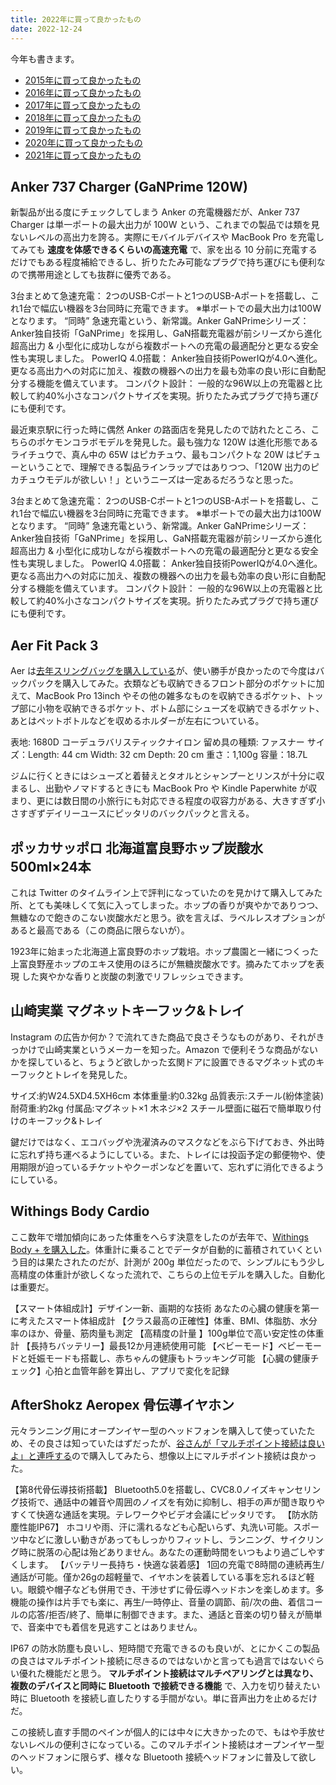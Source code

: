 ```yaml
---
title: 2022年に買って良かったもの
date: 2022-12-24
---
```


今年も書きます。

- [2015年に買って良かったもの](/posts/2015/bought-in-2015/)
- [2016年に買って良かったもの](/posts/2016/bought-in-2016/)
- [2017年に買って良かったもの](/posts/2017/bought-in-2017/)
- [2018年に買って良かったもの](/posts/2018/bought-in-2018/)
- [2019年に買って良かったもの](/posts/2019/bought-in-2019/)
- [2020年に買って良かったもの](/posts/2020/bought-in-2020/)
- [2021年に買って良かったもの](/posts/2021/bought-in-2021/)

## Anker 737 Charger (GaNPrime 120W)

新製品が出る度にチェックしてしまう Anker の充電機器だが、Anker 737 Charger は単一ポートの最大出力が 100W という、これまでの製品では類を見ないレベルの高出力を誇る。実際にモバイルデバイスや MacBook Pro を充電してみても **速度を体感できるくらいの高速充電** で、家を出る 10 分前に充電するだけでもある程度補給できるし、折りたたみ可能なプラグで持ち運びにも便利なので携帯用途としても抜群に優秀である。

<affiliate-link 
  src="https://m.media-amazon.com/images/I/51nxTi44z9L._AC_SX679_.jpg"
  href="https://www.amazon.co.jp/dp/B09W9MS685"
  tag="1000ch-22"
  title="Anker 737 Charger (GaNPrime 120W) (USB PD 充電器 USB-A & USB-C 3ポート)">
  3台まとめて急速充電： 2つのUSB-Cポートと1つのUSB-Aポートを搭載し、これ1台で幅広い機器を3台同時に充電できます。 ※単ポートでの最大出力は100Wとなります。
  “同時” 急速充電という、新常識。Anker GaNPrimeシリーズ：Anker独自技術「GaNPrime」を採用し、GaN搭載充電器が前シリーズから進化 超高出力 & 小型化に成功しながら複数ポートへの充電の最適配分と更なる安全性も実現しました。
  PowerIQ 4.0搭載： Anker独自技術PowerIQが4.0へ進化。 更なる高出力への対応に加え、複数の機器への出力を最も効率の良い形に自動配分する機能を備えています。
  コンパクト設計： 一般的な96W以上の充電器と比較して約40%小さなコンパクトサイズを実現。折りたたみ式プラグで持ち運びにも便利です。
</affiliate-link>

最近東京駅に行った時に偶然 Anker の路面店を発見したので訪れたところ、こちらのポケモンコラボモデルを発見した。最も強力な 120W は進化形態であるライチュウで、真ん中の 65W はピカチュウ、最もコンパクトな 20W はピチューということで、理解できる製品ラインラップではありつつ、「120W 出力のピカチュウモデルが欲しい！」というニーズは一定あるだろうなと思った。

<affiliate-link 
  src="https://m.media-amazon.com/images/I/71n8gcckF4L._AC_SX679_.jpg"
  href="https://www.amazon.co.jp/dp/B0B9W93H5H"
  tag="1000ch-22"
  title="Anker USB急速充電器 120W ライチュウモデル (USB PD 充電器 USB-A & USB-C 3ポート)">
  3台まとめて急速充電： 2つのUSB-Cポートと1つのUSB-Aポートを搭載し、これ1台で幅広い機器を3台同時に充電できます。 ※単ポートでの最大出力は100Wとなります。
  “同時” 急速充電という、新常識。Anker GaNPrimeシリーズ：Anker独自技術「GaNPrime」を採用し、GaN搭載充電器が前シリーズから進化 超高出力 & 小型化に成功しながら複数ポートへの充電の最適配分と更なる安全性も実現しました。
  PowerIQ 4.0搭載： Anker独自技術PowerIQが4.0へ進化。 更なる高出力への対応に加え、複数の機器への出力を最も効率の良い形に自動配分する機能を備えています。
  コンパクト設計： 一般的な96W以上の充電器と比較して約40%小さなコンパクトサイズを実現。折りたたみ式プラグで持ち運びにも便利です。
</affiliate-link>

## Aer Fit Pack 3

Aer は[去年スリングバッグを購入している](/posts/2021/bought-in-2021/)が、使い勝手が良かったので今度はバックパックを購入してみた。衣類なども収納できるフロント部分のポケットに加えて、MacBook Pro 13inch やその他の雑多なものを収納できるポケット、トップ部に小物を収納できるポケット、ボトム部にシューズを収納できるポケット、あとはペットボトルなどを収めるホルダーが左右についている。

<affiliate-link 
  src="https://m.media-amazon.com/images/I/61Q4-HcDibL._AC_UL1200_.jpg"
  href="https://www.amazon.co.jp/dp/B08ZMLTZRV"
  tag="1000ch-22"
  title="Aer Fit Pack 3">
  表地: 1680D コーデュラバリスティックナイロン
  留め具の種類: ファスナー
  サイズ：Length: 44 cm Width: 32 cm Depth: 20 cm
  重さ：1,100g
  容量：18.7L
</affiliate-link>

ジムに行くときにはシューズと着替えとタオルとシャンプーとリンスが十分に収まるし、出勤やノマドするときにも MacBook Pro や Kindle Paperwhite が収まり、更には数日間の小旅行にも対応できる程度の収容力がある、大きすぎず小さすぎずデイリーユースにピッタリのバックパックと言える。

## ポッカサッポロ 北海道富良野ホップ炭酸水 500ml×24本

これは Twitter のタイムライン上で評判になっていたのを見かけて購入してみた所、とても美味しくて気に入ってしまった。ホップの香りが爽やかでありつつ、無糖なので飽きのこない炭酸水だと思う。欲を言えば、ラベルレスオプションがあると最高である（この商品に限らないが）。

<affiliate-link 
  src="https://m.media-amazon.com/images/I/71VBeXI4xPL._AC_SY879_PIbundle-24,TopRight,0,0_SH20_.jpg"
  href="https://www.amazon.co.jp/dp/B09RT1F3Z8"
  tag="1000ch-22"
  title="ポッカサッポロ 北海道富良野ホップ炭酸水 500ml×24本">
  1923年に始まった北海道上富良野のホップ栽培。ホップ農園と一緒につくった 上富良野産ホップのエキス使用のほろにが無糖炭酸水です。摘みたてホップを表現 した爽やかな香りと炭酸の刺激でリフレッシュできます。
</affiliate-link>

## 山崎実業 マグネットキーフック&トレイ

Instagram の広告か何か？で流れてきた商品で良さそうなものがあり、それがきっかけで山崎実業というメーカーを知った。Amazon で便利そうな商品がないかを探していると、ちょうど欲しかった玄関ドアに設置できるマグネット式のキーフックとトレイを発見した。

<affiliate-link 
  src="https://m.media-amazon.com/images/I/71M+l41tx3L._AC_SX679_.jpg"
  href="https://www.amazon.co.jp/dp/B0154HA59E"
  tag="1000ch-22"
  title="山崎実業 マグネットキーフック&トレイ">
  サイズ:約W24.5XD4.5XH6cm
  本体重量:約0.32kg
  品質表示:スチール(紛体塗装)
  耐荷重:約2kg
  付属品:マグネット×1 木ネジ×2
  スチール壁面に磁石で簡単取り付けのキーフック&トレイ
</affiliate-link>

鍵だけではなく、エコバッグや洗濯済みのマスクなどをぶら下げておき、外出時に忘れず持ち運べるようにしている。また、トレイには投函予定の郵便物や、使用期限が迫っているチケットやクーポンなどを置いて、忘れずに消化できるようにしている。

## Withings Body Cardio

ここ数年で増加傾向にあった体重をへらす決意をしたのが去年で、[Withings Body + を購入した](/posts/2021/bought-in-2021/)。体重計に乗ることでデータが自動的に蓄積されていくという目的は果たされたのだが、計測が 200g 単位だったので、シンプルにもう少し高精度の体重計が欲しくなった流れで、こちらの上位モデルを購入した。自動化は重要だ。

<affiliate-link 
  src="https://m.media-amazon.com/images/I/61i7qOaOPzL._AC_SX679_.jpg"
  href="https://www.amazon.co.jp/dp/B07B4RFH3Y"
  tag="1000ch-22"
  title="Withings Body Cardio">
  【スマート体組成計】デザイン一新、画期的な技術 あなたの心臓の健康を第一に考えたスマート体組成計
  【クラス最高の正確性】体重、BMI、体脂肪、水分率のほか、骨量、筋肉量も測定
  【高精度の計量 】100g単位で高い安定性の体重計
  【長持ちバッテリー】最長12か月連続使用可能
  【ベビーモード】ベビーモードと妊娠モードも搭載し、赤ちゃんの健康もトラッキング可能
  【心臓の健康チェック】心拍と血管年齢を算出し、アプリで変化を記録
</affiliate-link>

## AfterShokz Aeropex 骨伝導イヤホン

元々ランニング用にオープンイヤー型のヘッドフォンを購入して使っていたため、その良さは知っていたはずだったが、[谷さんが「マルチポイント接続は良いよ」と連呼する](https://ameblo.jp/troiiika/entry-12609570394.html)ので購入してみたら、想像以上にマルチポイント接続は良かった。

<affiliate-link 
  src="https://m.media-amazon.com/images/I/61lmPKVhpjL._AC_SX679_.jpg"
  href="https://www.amazon.co.jp/dp/B07RQLTFJ5"
  tag="1000ch-22"
  title="AfterShokz Aeropex 骨伝導イヤホン">
  【第8代骨伝導技術搭載】 Bluetooth5.0を搭載し、CVC8.0ノイズキャンセリング技術で、通話中の雑音や周囲のノイズを有効に抑制し、相手の声が聞き取りやすくて快適な通話を実現。テレワークやビデオ会議にピッタリです。
  【防水防塵性能IP67】 ホコリや雨、汗に濡れるなども心配いらず、丸洗い可能。スポーツ中などに激しい動きがあってもしっかりフィットし、ランニング、サイクリング時に脱落の心配は殆どありません。あなたの運動時間をいつもより過ごしやすくします。
  【バッテリー長持ち・快適な装着感】 1回の充電で8時間の連続再生/通話が可能。僅か26gの超軽量で、イヤホンを装着している事を忘れるほど軽い。眼鏡や帽子なども併用でき、干渉せずに骨伝導ヘッドホンを楽しめます。多機能の操作は片手でも楽に、再生/一時停止、音量の調節、前/次の曲、着信コールの応答/拒否/終了、簡単に制御できます。また、通話と音楽の切り替えが簡単で、音楽中でも着信を見逃すことはありません。
</affiliate-link>

IP67 の防水防塵も良いし、短時間で充電できるのも良いが、とにかくこの製品の良さはマルチポイント接続に尽きるのではないかと言っても過言ではないぐらい優れた機能だと思う。 **マルチポイント接続はマルチペアリングとは異なり、複数のデバイスと同時に Bluetooth で接続できる機能** で、入力を切り替えたい時に Bluetooth を接続し直したりする手間がない。単に音声出力を止めるだけだ。

この接続し直す手間のペインが個人的には中々に大きかったので、もはや手放せないレベルの便利さになっている。このマルチポイント接続はオープンイヤー型のヘッドフォンに限らず、様々な Bluetooth 接続ヘッドフォンに普及して欲しい。
